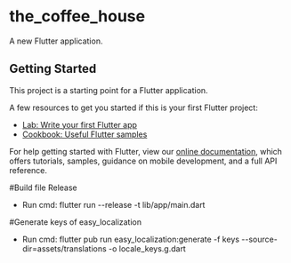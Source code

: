 # the_coffee_house

A new Flutter application.

## Getting Started

This project is a starting point for a Flutter application.

A few resources to get you started if this is your first Flutter project:

- [Lab: Write your first Flutter app](https://flutter.dev/docs/get-started/codelab)
- [Cookbook: Useful Flutter samples](https://flutter.dev/docs/cookbook)

For help getting started with Flutter, view our
[online documentation](https://flutter.dev/docs), which offers tutorials,
samples, guidance on mobile development, and a full API reference.

#Build file Release
- Run cmd: flutter run --release -t lib/app/main.dart
 
#Generate keys of easy_localization
- Run cmd: flutter pub run easy_localization:generate -f keys --source-dir=assets/translations -o locale_keys.g.dart

